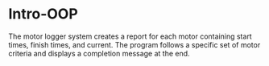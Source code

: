 # Intro-OOP
The motor logger system creates a report for each motor containing start times, finish times, and current. The program follows a specific set of motor criteria and displays a completion message at the end. 
